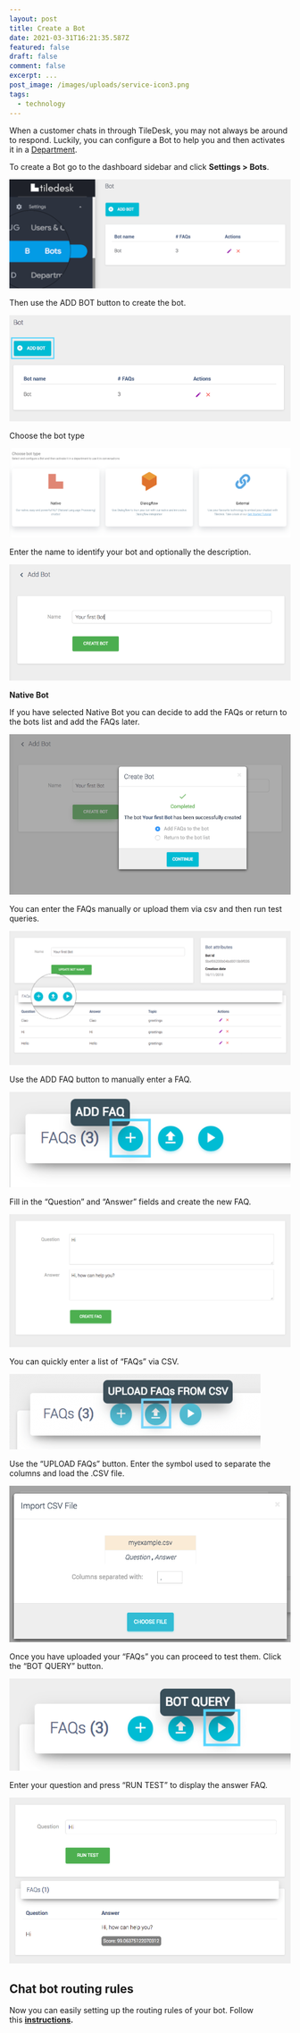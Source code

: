 ```yaml
---
layout: post
title: Create a Bot
date: 2021-03-31T16:21:35.587Z
featured: false
draft: false
comment: false
excerpt: ...
post_image: /images/uploads/service-icon3.png
tags:
  - technology
---
```

When a customer chats in through TileDesk, you may not always be around to respond. Luckily, you can configure a Bot to help you and then activates it in a [Department](http://edit.tiledesk.com/getting-started/getting-started-for-admins/creating-a-department/).

To create a Bot go to the dashboard sidebar and click **Settings > Bots**.

![Settings > Bots.](/images/uploads/create-a-bot.png "Settings > Bots.")

Then use the ADD BOT button to create the bot.

![add bot](/images/uploads/add-a-bot-button.png "add bot")



Choose the bot type

![Choose the bot type](/images/uploads/image-2.png "Choose the bot type")



Enter the name to identify your bot and optionally the description.

![name of bot](/images/uploads/bot-name.png "name of bot")

**Native Bot**

If you have selected Native Bot you can decide to add the FAQs or return to the bots list and add the FAQs later.

![add the FAQs](/images/uploads/add-faqs-option.png "add the FAQs")



You can enter the FAQs manually or upload them via csv and then run test queries.

![enter the FAQs manually or upload them via csv](/images/uploads/bot-dashboard-view.png "enter the FAQs manually or upload them via csv")



Use the ADD FAQ button to manually enter a FAQ.

![ADD FAQ button](/images/uploads/add-faq.png "ADD FAQ button")



Fill in the “Question” and “Answer” fields and create the new FAQ.



![“Question” and “Answer” fields](/images/uploads/question-aswer-fields.png "“Question” and “Answer” fields")



You can quickly enter a list of “FAQs” via CSV.

![UPLOAD FAQs button.](/images/uploads/upload-faq-450x135-1.png "UPLOAD FAQs button.")



Use the “UPLOAD FAQs” button. Enter the symbol used to separate the columns and load the .CSV file.



![UPLOAD FAQs button.](/images/uploads/import-csv-file-1.png "UPLOAD FAQs button.")



Once you have uploaded your “FAQs” you can proceed to test them. Click the “BOT QUERY” button.



![BOT QUERY](/images/uploads/test-bot-query.png "BOT QUERY")



Enter your question and press “RUN TEST” to display the answer FAQ.

![](/images/uploads/bot-test-interface.png)



## Chat bot routing rules

Now you can easily setting up the routing rules of your bot. Follow this **[instructions](https://docs.tiledesk.com/knowledge-base/setting-up-chat-routing/).**